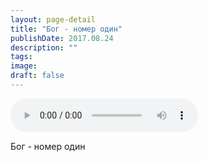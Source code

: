 ```yaml
---
layout: page-detail
title: "Бог - номер один"
publishDate: 2017.08.24
description: ""
tags:
image:
draft: false
---
```


<audio title="2017.08.24 - Бог - номер один.mp3" src="https://filer-api.advayta.org/v1.0/public/files/73279" controls=""></audio>

 Бог - номер один 

  

